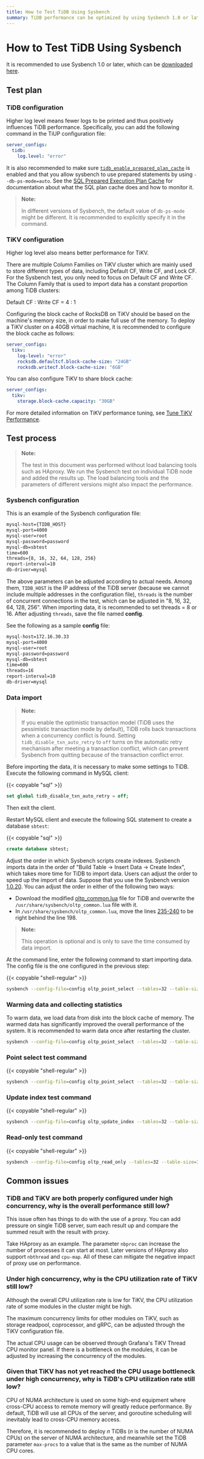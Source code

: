 ```yaml
---
title: How to Test TiDB Using Sysbench
summary: TiDB performance can be optimized by using Sysbench 1.0 or later. Configure TiDB and TiKV with higher log levels for better performance. Adjust Sysbench configuration and import data to optimize performance. Address common issues related to proxy use and CPU utilization rates.
---
```


# How to Test TiDB Using Sysbench

It is recommended to use Sysbench 1.0 or later, which can be [downloaded here](https://github.com/akopytov/sysbench/releases/tag/1.0.20).

## Test plan

### TiDB configuration

Higher log level means fewer logs to be printed and thus positively influences TiDB performance. Specifically, you can add the following command in the TiUP configuration file:

```yaml
server_configs:
  tidb:
    log.level: "error"
```

It is also recommended to make sure [`tidb_enable_prepared_plan_cache`](/system-variables.md#tidb_enable_prepared_plan_cache-new-in-v610) is enabled and that you allow sysbench to use prepared statements by using `--db-ps-mode=auto`. See the [SQL Prepared Execution Plan Cache](/sql-prepared-plan-cache.md) for documentation about what the SQL plan cache does and how to monitor it.

> **Note:**
>
> In different versions of Sysbench, the default value of `db-ps-mode` might be different. It is recommended to explicitly specify it in the command.

### TiKV configuration

Higher log level also means better performance for TiKV.

There are multiple Column Families on TiKV cluster which are mainly used to store different types of data, including Default CF, Write CF, and Lock CF. For the Sysbench test, you only need to focus on Default CF and Write CF. The Column Family that is used to import data has a constant proportion among TiDB clusters:

Default CF : Write CF = 4 : 1

Configuring the block cache of RocksDB on TiKV should be based on the machine's memory size, in order to make full use of the memory. To deploy a TiKV cluster on a 40GB virtual machine, it is recommended to configure the block cache as follows:

```yaml
server_configs:
  tikv:
    log-level: "error"
    rocksdb.defaultcf.block-cache-size: "24GB"
    rocksdb.writecf.block-cache-size: "6GB"
```

You can also configure TiKV to share block cache:

```yaml
server_configs:
  tikv:
    storage.block-cache.capacity: "30GB"
```

For more detailed information on TiKV performance tuning, see [Tune TiKV Performance](/tune-tikv-memory-performance.md).

## Test process

> **Note:**
>
> The test in this document was performed without load balancing tools such as HAproxy. We run the Sysbench test on individual TiDB node and added the results up. The load balancing tools and the parameters of different versions might also impact the performance.

### Sysbench configuration

This is an example of the Sysbench configuration file:

```txt
mysql-host={TIDB_HOST}
mysql-port=4000
mysql-user=root
mysql-password=password
mysql-db=sbtest
time=600
threads={8, 16, 32, 64, 128, 256}
report-interval=10
db-driver=mysql
```

The above parameters can be adjusted according to actual needs. Among them, `TIDB_HOST` is the IP address of the TiDB server (because we cannot include multiple addresses in the configuration file), `threads` is the number of concurrent connections in the test, which can be adjusted in "8, 16, 32, 64, 128, 256". When importing data, it is recommended to set threads = 8 or 16. After adjusting `threads`, save the file named **config**.

See the following as a sample **config** file:

```txt
mysql-host=172.16.30.33
mysql-port=4000
mysql-user=root
mysql-password=password
mysql-db=sbtest
time=600
threads=16
report-interval=10
db-driver=mysql
```

### Data import

> **Note:**
>
> If you enable the optimistic transaction model (TiDB uses the pessimistic transaction mode by default), TiDB rolls back transactions when a concurrency conflict is found. Setting `tidb_disable_txn_auto_retry` to `off` turns on the automatic retry mechanism after meeting a transaction conflict, which can prevent Sysbench from quitting because of the transaction conflict error.

Before importing the data, it is necessary to make some settings to TiDB. Execute the following command in MySQL client:

{{< copyable "sql" >}}

```sql
set global tidb_disable_txn_auto_retry = off;
```

Then exit the client.

Restart MySQL client and execute the following SQL statement to create a database `sbtest`:

{{< copyable "sql" >}}

```sql
create database sbtest;
```

Adjust the order in which Sysbench scripts create indexes. Sysbench imports data in the order of "Build Table -> Insert Data -> Create Index", which takes more time for TiDB to import data. Users can adjust the order to speed up the import of data. Suppose that you use the Sysbench version [1.0.20](https://github.com/akopytov/sysbench/tree/1.0.20). You can adjust the order in either of the following two ways:

- Download the modified [oltp_common.lua](https://raw.githubusercontent.com/pingcap/tidb-bench/master/sysbench/sysbench-patch/oltp_common.lua) file for TiDB and overwrite the `/usr/share/sysbench/oltp_common.lua` file with it.
- In `/usr/share/sysbench/oltp_common.lua`, move the lines [235-240](https://github.com/akopytov/sysbench/blob/1.0.20/src/lua/oltp_common.lua#L235-L240) to be right behind the line 198.

> **Note:**
>
> This operation is optional and is only to save the time consumed by data import.

At the command line, enter the following command to start importing data. The config file is the one configured in the previous step:

{{< copyable "shell-regular" >}}

```bash
sysbench --config-file=config oltp_point_select --tables=32 --table-size=10000000 prepare
```

### Warming data and collecting statistics

To warm data, we load data from disk into the block cache of memory. The warmed data has significantly improved the overall performance of the system. It is recommended to warm data once after restarting the cluster.

```bash
sysbench --config-file=config oltp_point_select --tables=32 --table-size=10000000 prewarm
```

### Point select test command

{{< copyable "shell-regular" >}}

```bash
sysbench --config-file=config oltp_point_select --tables=32 --table-size=10000000 --db-ps-mode=auto --rand-type=uniform run
```

### Update index test command

{{< copyable "shell-regular" >}}

```bash
sysbench --config-file=config oltp_update_index --tables=32 --table-size=10000000 --db-ps-mode=auto --rand-type=uniform run
```

### Read-only test command

{{< copyable "shell-regular" >}}

```bash
sysbench --config-file=config oltp_read_only --tables=32 --table-size=10000000 --db-ps-mode=auto --rand-type=uniform run
```

## Common issues

### TiDB and TiKV are both properly configured under high concurrency, why is the overall performance still low?

This issue often has things to do with the use of a proxy. You can add pressure on single TiDB server, sum each result up and compare the summed result with the result with proxy.

Take HAproxy as an example. The parameter `nbproc` can increase the number of processes it can start at most. Later versions of HAproxy also support `nbthread` and `cpu-map`. All of these can mitigate the negative impact of proxy use on performance.

### Under high concurrency, why is the CPU utilization rate of TiKV still low?

Although the overall CPU utilization rate is low for TiKV, the CPU utilization rate of some modules in the cluster might be high.

The maximum concurrency limits for other modules on TiKV, such as storage readpool, coprocessor, and gRPC, can be adjusted through the TiKV configuration file.

The actual CPU usage can be observed through Grafana's TiKV Thread CPU monitor panel. If there is a bottleneck on the modules, it can be adjusted by increasing the concurrency of the modules.

### Given that TiKV has not yet reached the CPU usage bottleneck under high concurrency, why is TiDB's CPU utilization rate still low?

CPU of NUMA architecture is used on some high-end equipment where cross-CPU access to remote memory will greatly reduce performance. By default, TiDB will use all CPUs of the server, and goroutine scheduling will inevitably lead to cross-CPU memory access.

Therefore, it is recommended to deploy *n* TiDBs (*n* is the number of NUMA CPUs) on the server of NUMA architecture, and meanwhile set the TiDB parameter `max-procs` to a value that is the same as the number of NUMA CPU cores.
